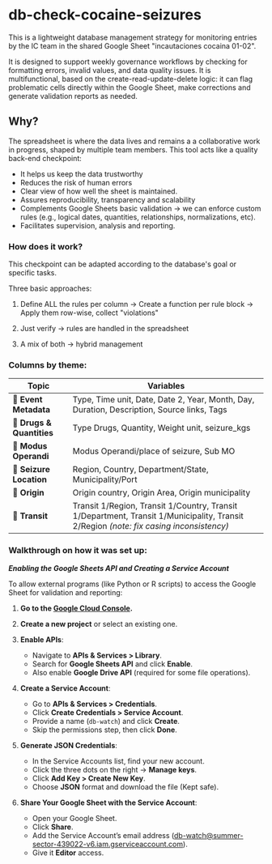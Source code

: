 # db-check-cocaine-seizures
This is a lightweight database management strategy for monitoring entries by the IC team in the shared Google Sheet "incautaciones cocaina 01-02".

It is designed to support weekly governance workflows by checking for formatting errors, invalid values, and data quality issues. It is multifunctional, based on the create-read-update-delete logic: it can flag problematic cells directly within the Google Sheet, make corrections and generate validation reports as needed.

## Why?
The spreadsheet is where the data lives and remains a  a collaborative work in progress, shaped by multiple team members. This tool acts like a quality back-end checkpoint:

- It helps us keep the data trustworthy
- Reduces the risk of human errors
- Clear view of how well the sheet is maintained.
- Assures reproducibility, transparency and scalability
- Complements Google Sheets basic validation -> we can enforce custom rules (e.g., logical dates, quantities, relationships, normalizations, etc).
- Facilitates supervision, analysis and reporting.

### How does it work?

This checkpoint can be adapted according to the database's goal or specific tasks.

Three basic approaches:

1. Define ALL the rules per column -> Create a function per rule block -> Apply them row-wise, collect "violations"

2. Just verify -> rules are handled in the spreadsheet

3. A mix of both -> hybrid management 


### Columns by theme: 

| **Topic**                 | **Variables**                                                                                                                          |
| ------------------------- | -------------------------------------------------------------------------------------------------------------------------------------- |
| 📌 **Event Metadata**     | Type, Time unit, Date, Date 2, Year, Month, Day, Duration, Description, Source links, Tags                                             |
| 🚨 **Drugs & Quantities** | Type Drugs, Quantity, Weight unit, seizure\_kgs                                                                                        |
| 🚚 **Modus Operandi**     | Modus Operandi/place of seizure, Sub MO                                                                                                |
| 📍 **Seizure Location**   | Region, Country, Department/State, Municipality/Port                                                                                   |
| 🌱 **Origin**             | Origin country, Origin Area, Origin municipality                                                                                       |
| 🔄 **Transit**            | Transit 1/Region, Transit 1/Country, Transit 1/Department, Transit 1/Municipality, Transit 2/Region *(note: fix casing inconsistency)* |


### Walkthrough on how it was set up:
 _***Enabling the Google Sheets API and Creating a Service Account***_

To allow external programs (like Python or R scripts) to access the Google Sheet for validation and reporting:

1. **Go to the [Google Cloud Console](https://console.cloud.google.com/).**

2. **Create a new project** or select an existing one.

3. **Enable APIs**:
   - Navigate to **APIs & Services > Library**.
   - Search for **Google Sheets API** and click **Enable**.
   - Also enable **Google Drive API** (required for some file operations).

4. **Create a Service Account**:
   - Go to **APIs & Services > Credentials**.
   - Click **Create Credentials > Service Account**.
   - Provide a name (`db-watch`) and click **Create**.
   - Skip the permissions step, then click **Done**.

5. **Generate JSON Credentials**:
   - In the Service Accounts list, find your new account.
   - Click the three dots on the right → **Manage keys**.
   - Click **Add Key > Create New Key**.
   - Choose **JSON** format and download the file (Kept safe).

6. **Share Your Google Sheet with the Service Account**:
   - Open your Google Sheet.
   - Click **Share**.
   - Add the Service Account’s email address (db-watch@summer-sector-439022-v6.iam.gserviceaccount.com).
   - Give it **Editor** access.